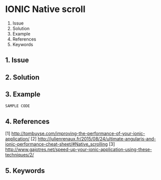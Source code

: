 # IONIC Native scroll
1. Issue
2. Solution
3. Example
4. References
5. Keywords


## 1. Issue


## 2. Solution

## 3. Example

```javascript
SAMPLE CODE
```

## 4. References

[1] http://tombuyse.com/improving-the-performance-of-your-ionic-application/
[2] http://julienrenaux.fr/2015/08/24/ultimate-angularjs-and-ionic-performance-cheat-sheet/#Native_scrolling
[3] http://www.gajotres.net/speed-up-your-ionic-application-using-these-techniques/2/



## 5. Keywords




